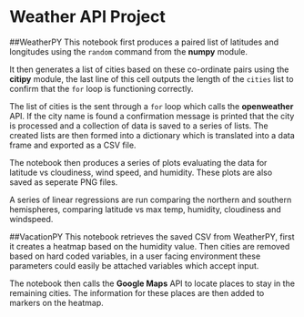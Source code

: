 # Weather API Project

##WeatherPY
This notebook first produces a paired list of latitudes and longitudes using the `random` command from the **numpy** module.

It then generates a list of cities based on these co-ordinate pairs using the **citipy** module, the last line of this cell outputs the length of the `cities` list to confirm that the `for` loop is functioning correctly.

The list of cities is the sent through a `for` loop which calls the **openweather** API. If the city name is found a confirmation message is printed that the city is processed and a collection of data is saved to a series of lists. The created lists are then formed into a dictionary which is translated into a data frame and exported as a CSV file.

The notebook then produces a series of plots evaluating the data for latitude vs cloudiness, wind speed, and humidity. These plots are also saved as seperate PNG files.

A series of linear regressions are run comparing the northern and southern hemispheres, comparing latitude vs max temp, humidity, cloudiness and windspeed.

##VacationPY
This notebook retrieves the saved CSV from WeatherPY, first it creates a heatmap based on the humidity value.  Then cities are removed based on hard coded variables, in a user facing environment these parameters could easily be attached variables which accept input.

The notebook then calls the **Google Maps** API to locate places to stay in the remaining cities. The information for these places are then added to markers on the heatmap.

